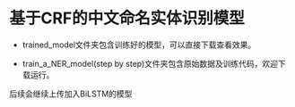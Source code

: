 # 基于CRF的中文命名实体识别模型

- trained_model文件夹包含训练好的模型，可以直接下载查看效果。

- train_a_NER_model(step by step)文件夹包含原始数据及训练代码，欢迎下载运行。


后续会继续上传加入BiLSTM的模型